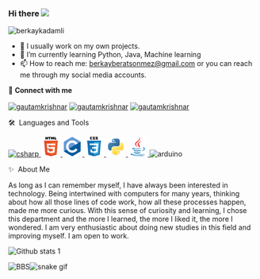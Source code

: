 ### Hi there <a href="https://www.gautamkrishnar.com/"><img src="https://media.giphy.com/media/hvRJCLFzcasrR4ia7z/giphy.gif" width="25px"></a>

<p align="left"> <img src="https://komarev.com/ghpvc/?username=berkaykadamli&label=Profile%20views&color=0e75b6&style=flat" alt="berkaykadamli" /> </p>

- 🔭 I usually work on my own projects.
- 🌱 I’m currently learning Python, Java, Machine learning
- 📫 How to reach me: berkayberatsonmez@gmail.com or you can reach me through my social media accounts.
 
 🔗 **Connect with me**

<a href="https://twitter.com/Callmebibisi" target="blank"><img align="center" src="https://raw.githubusercontent.com/rahuldkjain/github-profile-readme-generator/master/src/images/icons/Social/twitter.svg" alt="gautamkrishnar" height="30" width="40" /></a>
<a href="https://linkedin.com/in/berkay-berat-sönmez" target="blank"><img align="center" src="https://raw.githubusercontent.com/rahuldkjain/github-profile-readme-generator/master/src/images/icons/Social/linked-in-alt.svg" alt="gautamkrishnar" height="30" width="40" /></a>
<a href="https://instagram.com/sonmezberkayberat" target="blank"><img align="center" src="https://raw.githubusercontent.com/rahuldkjain/github-profile-readme-generator/master/src/images/icons/Social/instagram.svg" alt="gautamkrishnar" height="30" width="40" /></a>

🛠️&nbsp;&nbsp;Languages&nbsp;and&nbsp;Tools
  <br/>
  <p align="left">  <a href="https://www.w3schools.com/cs/index.php" target="_blank"> <img src="https://cdn.jsdelivr.net/gh/devicons/devicon/icons/csharp/csharp-original.svg" alt="csharp" width="40" height="40"/> </a> <a href="https://www.w3.org/html/" target="_blank"> <img src="https://raw.githubusercontent.com/devicons/devicon/master/icons/html5/html5-original-wordmark.svg" alt="html5" width="40" height="40"/> </a> <a href="https://www.cprogramming.com/" target="_blank"> <img src="https://raw.githubusercontent.com/devicons/devicon/master/icons/c/c-original.svg" alt="c" width="40" height="40"/> </a> <a href="https://www.w3schools.com/css/" target="_blank"> <img src="https://raw.githubusercontent.com/devicons/devicon/master/icons/css3/css3-original-wordmark.svg" alt="css3" width="40" height="40"/> </a> <a href="https://www.python.org" target="_blank"> <img src="https://raw.githubusercontent.com/devicons/devicon/master/icons/python/python-original.svg" alt="python" width="40" height="40"/> </a>  <a href="https://www.java.com" target="_blank"> <img src="https://raw.githubusercontent.com/devicons/devicon/master/icons/java/java-original.svg" alt="java" width="40" height="40"/> </a> <img src="https://cdn.jsdelivr.net/gh/devicons/devicon/icons/arduino/arduino-original-wordmark.svg" alt="arduino" width="40" height="40"/>
 
 
✨&nbsp;&nbsp;About&nbsp;Me
  <br/>
 
 As long as I can remember myself, I have always been interested in technology. Being intertwined with computers for many years, thinking about how all those lines of code work, how all these processes happen, made me more curious. With this sense of curiosity and learning, I chose this department and the more I learned, the more I liked it, the more I wondered. I am very enthusiastic about doing new studies in this field and improving myself. I am open to work.

 
![Github stats 1](https://github-readme-stats.vercel.app/api?username=berkayberatsonmez&show_icons=true&theme=github_dark)
   <br/>

<p><img align="left" src="https://github-readme-stats.vercel.app/api/top-langs?username=berkayberatsonmez&show_icons=true&locale=en&layout=compact" alt="BBS" /></p>


![snake gif](https://github.com/berkayberatsonmez/berkayberatsonmez/blob/output/github-contribution-grid-snake.gif)

